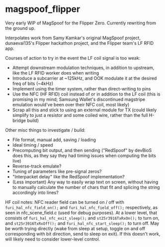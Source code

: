 # magspoof_flipper
Very early WIP of MagSpoof for the Flipper Zero. Currently rewriting from the ground up.

Interpolates work from Samy Kamkar's original MagSpoof project, dunaevai135's Flipper hackathon project, and the Flipper team's LF RFID app.

Courses of action to try in the event the LF coil signal is too weak:
- Attempt downstream modulation techniques, in addition to upstream, like the LF RFID worker does when writing
- Introduce a subcarrier at ~125kHz, and OOK modulate it at the desired freq of bits (~4kHz)
- Implement using the timer system, rather than direct-writing to pins
- Use the NFC (HF RFID) coil instead of or in addition to the LF coil (this is promising in my mind; Samsung Wallet's discontinued magstripe emulation would've been over their NFC coil, most likely)
- Scrap all this and stick to using an external module for TX (could likely simplify to just a resistor and some coiled wire, rather than the full H-bridge build)

Other misc things to investigate / build:
- File format, manual add, saving / loading
- Ideal timing / speed
- Precomputing bit output, and then sending ("RedSpoof" by devBioS does this, as they say they had timing issues when computing the bits live)
- Reverse-track emulate?
- Tuning of parameters like pre-signal zeros?
- "Interpacket delay" like the RedSpoof implementation?
- (Less important) Any way to easily wrap text on screen, without having to manually calculate the number of chars that fit and splicing the string accordingly into lines?


HF coil notes:
NFC reader field can be turned on / off with `furi_hal_nfc_field_on();` and `furi_hal_nfc_field_off();` respectively, as seen in nfc_scene_field.c (used for debug purposes). At a lower level, that consists of `furi_hal_nfc_exit_sleep();` and `st25r3916TxRxOn();` to turn on, and `st25r3916TxRxOff();` and `furi_hal_nfc_start_sleep();` to turn off. May be worth trying directly (wake from sleep at setup, toggle on and off corresponding with bit direction, send to sleep on exit). If this doesn't work, will likely need to consider lower-level control.
